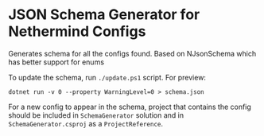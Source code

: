 # JSON Schema Generator for Nethermind Configs

Generates schema for all the configs found. Based on NJsonSchema which has better support for enums

To update the schema, run `./update.ps1` script. For preview:

```
dotnet run -v 0 --property WarningLevel=0 > schema.json
```

For a new config to appear in the schema, project that contains the config should be included in `SchemaGenerator` solution and in `SchemaGenerator.csproj` as a `ProjectReference`.
